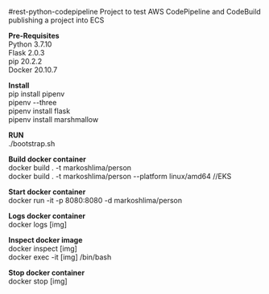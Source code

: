 #rest-python-codepipeline
Project to test AWS CodePipeline and CodeBuild publishing a project into ECS

**Pre-Requisites** <br />
Python 3.7.10 <br />
Flask 2.0.3 <br />
pip 20.2.2 <br />
Docker 20.10.7

**Install** <br />
pip install pipenv <br />
pipenv --three <br />
pipenv install flask <br />
pipenv install marshmallow

**RUN** <br />
./bootstrap.sh
    
**Build docker container** <br />
docker build . -t markoshlima/person<br />
docker build . -t markoshlima/person --platform linux/amd64 //EKS

**Start docker container** <br />
docker run -it -p 8080:8080 -d markoshlima/person

**Logs docker container** <br />
docker logs [img]

**Inspect docker image** <br />
docker inspect [img] <br />
docker exec -it [img] /bin/bash

**Stop docker container** <br />
docker stop [img]